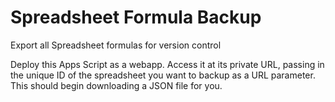 # Spreadsheet Formula Backup
Export all Spreadsheet formulas for version control

Deploy this Apps Script as a webapp.
Access it at its private URL, passing in the unique ID of the spreadsheet you want to backup as a URL parameter. This should begin downloading a JSON file for you.
